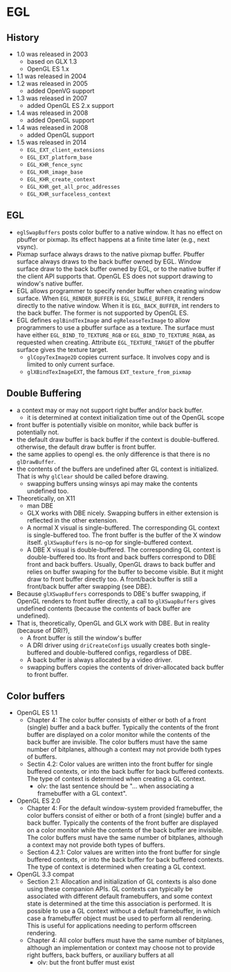 EGL
===

## History

- 1.0 was released in 2003
  - based on GLX 1.3
  - OpenGL ES 1.x
- 1.1 was released in 2004
- 1.2 was released in 2005
  - added OpenVG support
- 1.3 was released in 2007
  - added OpenGL ES 2.x support
- 1.4 was released in 2008
  - added OpenGL support
- 1.4 was released in 2008
  - added OpenGL support
- 1.5 was released in 2014
  - `EGL_EXT_client_extensions`
  - `EGL_EXT_platform_base`
  - `EGL_KHR_fence_sync`
  - `EGL_KHR_image_base`
  - `EGL_KHR_create_context`
  - `EGL_KHR_get_all_proc_addresses`
  - `EGL_KHR_surfaceless_context`

## EGL

- `eglSwapBuffers` posts color buffer to a native window.  It has no effect on
  pbuffer or pixmap.  Its effect happens at a finite time later (e.g., next
  vsync).
- Pixmap surface always draws to the native pixmap buffer.  Pbuffer surface
  always draws to the back buffer owned by EGL.  Window surface draw to the back
  buffer owned by EGL, or to the native buffer if the client API supports that.
  OpenGL ES does not support drawing to window's native buffer.
- EGL allows programmer to specify render buffer when creating window surface.
  When `EGL_RENDER_BUFFER` is `EGL_SINGLE_BUFFER`, it renders directly to the
  native window.  When it is `EGL_BACK_BUFFER`, int renders to the back buffer.
  The former is not supported by OpenGL ES.
- EGL defines `eglBindTexImage` and `egReleaseTexImage` to allow programmers to
  use a pbuffer surface as a texture.  The surface must have either
  `EGL_BIND_TO_TEXTURE_RGB` or `EGL_BIND_TO_TEXTURE_RGBA`, as requested when
  creating.  Attribute `EGL_TEXTURE_TARGET` of the pbuffer surface gives the
  texture target.
  - `glCopyTexImage2D` copies current surface.  It involves copy and is limited
    to only current surface.
  - `glXBindTexImageEXT`, the famous `EXT_texture_from_pixmap`

## Double Buffering

- a context may or may not support right buffer and/or back buffer.
  - it is determined at context initialization time out of the OpenGL scope
- front buffer is potentially visible on monitor, while back buffer is
  potentially not.
- the default draw buffer is back buffer if the context is double-buffered.
  otherwise, the default draw buffer is front buffer.
- the same applies to opengl es.  the only difference is that there is no
  `glDrawBuffer`.
- the contents of the buffers are undefined after GL context is initialized.
  That is why `glClear` should be called before drawing.
  - swapping buffers unsing winsys api may make the contents undefined too.
- Theoretically, on X11
  - man DBE
  - GLX works with DBE nicely.  Swapping buffers in either extension is
    reflected in the other extension.
  - A normal X visual is single-buffered.  The corresponding GL context is
    single-buffered too.  The front buffer is the buffer of the X window itself.
    `glXSwapBuffers` is no-op for single-buffered context.
  - A DBE X visual is double-buffered.  The corresponding GL context is
    double-buffered too.  Its front and back buffers correspond to DBE front and
    back buffers.  Usually, OpenGL draws to back buffer and relies on buffer
    swaping for the buffer to become visible.  But it might draw to front buffer
    directly too.  A front/back buffer is still a front/back buffer after
    swapping (see DBE).
- Because `glXSwapBuffers` corresponds to DBE's buffer swapping, if OpenGL
  renders to front buffer directly, a call to `glXSwapBuffers` gives undefined
  contents (because the contents of back buffer are undefined).
- That is, theoretically, OpenGL and GLX work with DBE.  But in reality (because
  of DRI?),
  - A front buffer is still the window's buffer
  - A DRI driver using `driCreateConfigs` usually creates both single-buffered
    and double-buffered configs, regardless of DBE.
  - A back buffer is always allocated by a video driver.
  - swapping buffers copies the contents of driver-allocated back buffer to
    front buffer.

## Color buffers

- OpenGL ES 1.1
  - Chapter 4: The color buffer consists of either or both of a front (single)
    buffer and a back buffer. Typically the contents of the front buffer are
    displayed on a color monitor while the contents of the back buffer are
    invisible. The color buffers must have the same number of bitplanes, although
    a context may not provide both types of buffers.
  - Sectin 4.2: Color values are written into the front buffer for single
    buffered contexts, or into the back buffer for back buffered contexts. The
    type of context is determined when creating a GL context.
    - olv: the last sentence should be "... when associating a framebuffer with
      a GL context".
- OpenGL ES 2.0
  - Chapter 4: For the default window-system provided framebuffer, the color
    buffers consist of either or both of a front (single) buffer and a back
    buffer. Typically the contents of the front buffer are displayed on a color
    monitor while the contents of the back buffer are invisible. The color
    buffers must have the same number of bitplanes, although a context may not
    provide both types of buffers.
  - Section 4.2.1: Color values are written into the front buffer for single
    buffered contexts, or into the back buffer for back buffered contexts. The
    type of context is determined when creating a GL context.
- OpenGL 3.3 compat
  - Section 2.1: Allocation and initialization of GL contexts is also done using
    these companion APIs. GL contexts can typically be associated with different
    default framebuffers, and some context state is determined at the time this
    association is performed.
    It is possible to use a GL context without a default framebuffer, in which
    case a framebuffer object must be used to perform all rendering. This is
    useful for applications needing to perform offscreen rendering.
  - Chapter 4: All color buffers must have the same number of bitplanes,
    although an implementation or context may choose not to provide right
    buffers, back buffers, or auxiliary buffers at all
    - olv: but the front buffer must exist
